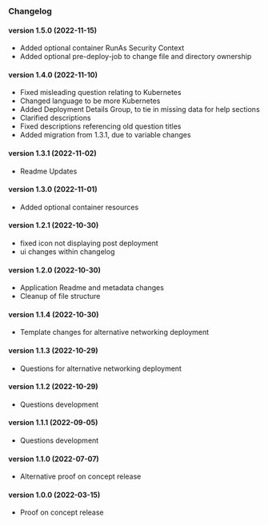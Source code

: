### Changelog<br>

<a name="version 1.5.0"></a>
#### version 1.5.0 (2022-11-15)

* Added optional container RunAs Security Context
* Added optional pre-deploy-job to change file and directory ownership

<a name="version 1.4.0"></a>
#### version 1.4.0 (2022-11-10)

* Fixed misleading question relating to Kubernetes
* Changed language to be more Kubernetes
* Added Deployment Details Group, to tie in missing data for help sections
* Clarified descriptions
* Fixed descriptions referencing old question titles
* Added migration from 1.3.1, due to variable changes

<a name="version 1.3.1"></a>
#### version 1.3.1 (2022-11-02)

* Readme Updates

<a name="version 1.3.0"></a>
#### version 1.3.0 (2022-11-01)

* Added optional container resources

<a name="version 1.2.1"></a>
#### version 1.2.1 (2022-10-30)

* fixed icon not displaying post deployment
* ui changes within changelog

<a name="version 1.2.0"></a>
#### version 1.2.0 (2022-10-30)

* Application Readme and metadata changes
* Cleanup of file structure

<a name="version 1.1.4"></a>
#### version 1.1.4 (2022-10-30)

* Template changes for alternative networking deployment

<a name="version 1.1.3"></a>
#### version 1.1.3 (2022-10-29)

* Questions for alternative networking deployment

<a name="version 1.1.2"></a>
#### version 1.1.2 (2022-10-29)

* Questions development

<a name="version 1.1.1"></a>
#### version 1.1.1 (2022-09-05)

* Questions development

<a name="version 1.1.0"></a>
#### version 1.1.0 (2022-07-07)

* Alternative proof on concept release

<a name="version 1.0.0"></a>
#### version 1.0.0 (2022-03-15)

* Proof on concept release
